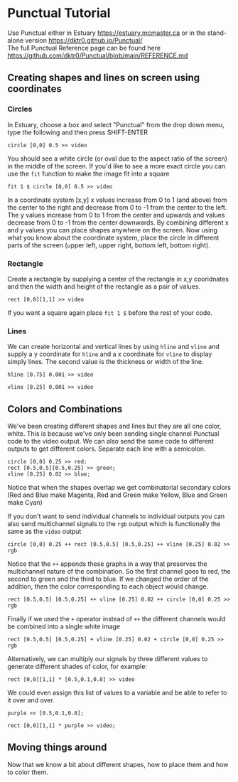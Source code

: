 # Punctual Tutorial
Use Punctual either in Estuary https://estuary.mcmaster.ca or in the stand-alone version https://dktr0.github.io/Punctual/ \
The full Punctual Reference page can be found here https://github.com/dktr0/Punctual/blob/main/REFERENCE.md

## Creating shapes and lines on screen using coordinates
### Circles
In Estuary, choose a box and select "Punctual" from the drop down menu, type the following and then press SHIFT-ENTER
```
circle [0,0] 0.5 >> video
```
You should see a white circle (or oval due to the aspect ratio of the screen) in the middle of the screen. If you'd like to see a more exact circle you can use the `fit` function to make the image fit into a square

``` 
fit 1 $ circle [0,0] 0.5 >> video
```
In a coordinate system [x,y] x values increase from 0 to 1 (and above) from the center to the right and decrease from 0 to -1 from the center to the left. The y values increase from 0 to 1 from the center and upwards and values decrease from 0 to -1 from the center downwards. By combining different x and y values you can place shapes anywhere on the screen. Now using what you know about the coordinate system, place the circle in different parts of the screen (upper left, upper right, bottom left, bottom right).

### Rectangle
Create a rectangle by supplying a center of the rectangle in x,y cooridnates and then the width and height of the rectangle as a pair of values.
```
rect [0,0][1,1] >> video
```
If you want a square again place `fit 1 $` before the rest of your code.

### Lines
We can create horizontal and vertical lines by using `hline` and `vline` and supply a y coordinate for `hline` and a x coordinate for `vline` to display simply lines. The second value is the thickness or width of the line.

```
hline [0.75] 0.001 >> video
```
```
vline [0.25] 0.001 >> video
```
## Colors and Combinations
We've been creating different shapes and lines but they are all one color, white. This is because we've only been sending single channel Punctual code to the video output. We can also send the same code to different outputs to get different colors. Separate each line with a semicolon.
```
circle [0,0] 0.25 >> red;
rect [0.5,0.5][0.5,0.25] >> green;
vline [0.25] 0.02 >> blue;
```
Notice that when the shapes overlap we get combinatorial secondary colors (Red and Blue make Magenta, Red and Green make Yellow, Blue and Green make Cyan)

If you don't want to send individual channels to individual outputs you can also send multichannel signals to the `rgb` output which is functionally the same as the `video` output
```
circle [0,0] 0.25 ++ rect [0.5,0.5] [0.5,0.25] ++ vline [0.25] 0.02 >> rgb
```
Notice that the `++` appends these graphs in a way that preserves the multichannel nature of the combination. So the first channel goes to red, the second to green and the third to blue. If we changed the order of the addition, then the color corresponding to each object would change.
```
rect [0.5,0.5] [0.5,0.25] ++ vline [0.25] 0.02 ++ circle [0,0] 0.25 >> rgb
```
Finally if we used the `+` operator instead of `++` the different channels would be combined into a single white image
```
rect [0.5,0.5] [0.5,0.25] + vline [0.25] 0.02 + circle [0,0] 0.25 >> rgb
```
Alternatively, we can multiply our signals by three different values to generate different shades of color, for example:
```
rect [0,0][1,1] * [0.5,0.1,0.8] >> video
```
We could even assign this list of values to a variable and be able to refer to it over and over.
```
purple << [0.5,0.1,0.8];

rect [0,0][1,1] * purple >> video;
```
## Moving things around
Now that we know a bit about different shapes, how to place them and how to color them.
